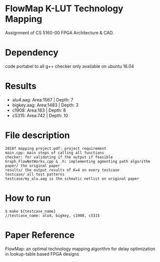 # FlowMap K-LUT Technology Mapping
Assignment of CS 5160-00 FPGA Architecture & CAD.

# Dependency
code portabel to all g++
checker only available on ubuntu 16.04

# Results

- alu4.aag: Area:1567 | Depth: 7
- bigkey.aag: Area:1483 | Depth: 3
- c1908: Area:183 | Depth: 8
- c5315: Area:742 | Depth: 10

# File description
```
2018f mapping project.pdf: project requirement
main.cpp: main steps of calling all functions
checker: for validating if the output if feasible
Graph_FlowNetWorks.cpp & .h: implementing agmenting path algorithm
paper/ the original paper
results/ the output results of K=4 on every testcase
testcase/ all test patterns
testcase/my_alu.aag is the schmatic netlist on original paper
```

# How to run
```
$ make ${testcase_name}
//testcase_name: alu4, bigkey, c1908, c5315
```

# Paper Reference
FlowMap: an optimal technology mapping algorithm for delay optimization in lookup-table based FPGA designs